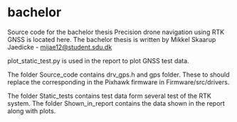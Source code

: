# bachelor
Source code for the bachelor thesis Precision drone navigation using RTK GNSS is located here.
The bachelor thesis is written by Mikkel Skaarup Jaedicke - mijae12@student.sdu.dk 

plot_static_test.py is used in the report to plot GNSS test data. 

The folder Source_code contains drv_gps.h and gps folder. These to should replace the corresponding in the Pixhawk firmware in Firmware/src/drivers.

The folder Static_tests contains test data form several test of the RTK system. The folder Shown_in_report contains the data shown in the report along with plots.